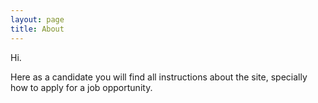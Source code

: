 ```yaml
---
layout: page
title: About
---
```


Hi.

Here as a candidate you will find all instructions about the site, specially how to apply for a job opportunity.